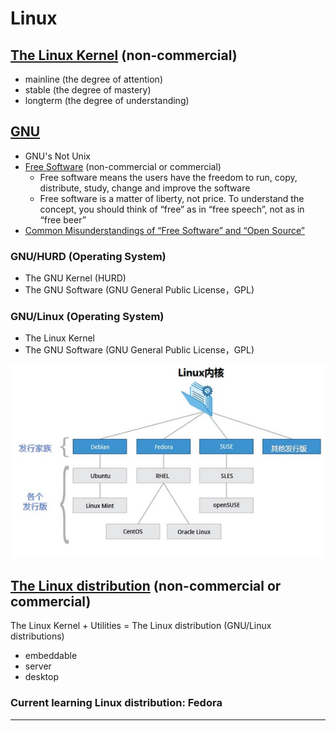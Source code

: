 # Linux

## [The Linux Kernel] (non-commercial)

- mainline (the degree of attention)
- stable (the degree of mastery)
- longterm (the degree of understanding)

## [GNU]

- GNU's Not Unix
- [Free Software] (non-commercial or commercial)
  - Free software means the users have the freedom to run, copy, distribute, study, change and improve the software
  - Free software is a matter of liberty, not price. To understand the concept, you should think of “free” as in “free speech”, not as in “free beer”
- [Common Misunderstandings of “Free Software” and “Open Source”]

### GNU/HURD (Operating System)

- The GNU Kernel (HURD)
- The GNU Software (GNU General Public License，GPL)

### GNU/Linux (Operating System)

- The Linux Kernel
- The GNU Software (GNU General Public License，GPL)

![Linux](./Linux.jpg)

## [The Linux distribution] (non-commercial or commercial)

The Linux Kernel + Utilities = The Linux distribution (GNU/Linux distributions)

- embeddable
- server
- desktop

### Current learning Linux distribution: Fedora

---

[The Linux Kernel]:https://www.kernel.org/

[The Linux distribution]:https://mirrors.kernel.org/

[GNU]:http://www.gnu.org/

[Free Software]:http://www.gnu.org/philosophy/free-sw.html

[Common Misunderstandings of “Free Software” and “Open Source”]:http://www.gnu.org/philosophy/open-source-misses-the-point.en.html
